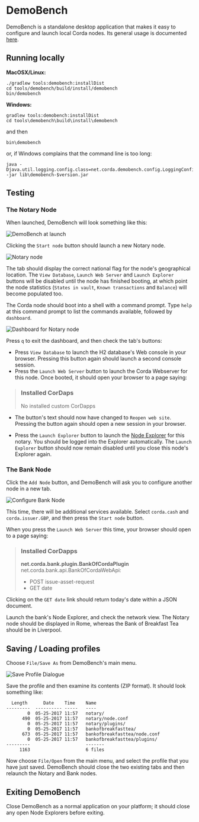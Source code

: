 # DemoBench

DemoBench is a standalone desktop application that makes it easy to configure
and launch local Corda nodes. Its general usage is documented
[here](https://docs.corda.net/demobench.html).

## Running locally

**MacOSX/Linux:**

    ./gradlew tools:demobench:installDist
    cd tools/demobench/build/install/demobench
    bin/demobench

**Windows:**

    gradlew tools:demobench:installDist
    cd tools\demobench\build\install\demobench

and then

    bin\demobench

or, if Windows complains that the command line is too long:

    java -Djava.util.logging.config.class=net.corda.demobench.config.LoggingConfig -jar lib\demobench-$version.jar

## Testing
### The Notary Node

When launched, DemoBench will look something like this:

![DemoBench at launch](demobench-initial.png)

Clicking the `Start node` button should launch a new Notary node.

![Notary node](demobench-notary.png)

The tab should display the correct national flag for the node's geographical
location. The `View Database`, `Launch Web Server` and `Launch Explorer` buttons
will be disabled until the node has finished booting, at which point the node
statistics (`States in vault`, `Known transactions` and `Balance`) will become
populated too.

The Corda node should boot into a shell with a command prompt. Type `help` at
this command prompt to list the commands available, followed by `dashboard`.

![Dashboard for Notary node](demobench-dashboard.png)

Press `q` to exit the dashboard, and then check the tab's buttons:

- Press `View Database` to launch the H2 database's Web console in your browser.
Pressing this button again should launch a second console session.
- Press the `Launch Web Server` button to launch the Corda Webserver for this
node. Once booted, it should open your browser to a page saying:
> ### Installed CorDaps
> No installed custom CorDapps

- The button's text should now have changed to `Reopen web site`. Pressing the
button again should open a new session in your browser.

- Press the `Launch Explorer` button to launch the [Node Explorer](https://docs.corda.net/node-explorer.html) for this notary. You should be logged into the
Explorer automatically. The `Launch Explorer` button should now remain disabled
until you close this node's Explorer again.

### The Bank Node

Click the `Add Node` button, and DemoBench will ask you to configure another
node in a new tab.

![Configure Bank Node](demobench-configure-bank.png)

This time, there will be additional services available. Select `corda.cash` and
`corda.issuer.GBP`, and then press the `Start node` button.

When you press the `Launch Web Server` this time, your browser should open to a
page saying:
> ### Installed CorDapps
> **net.corda.bank.plugin.BankOfCordaPlugin**<br/>
> net.corda.bank.api.BankOfCordaWebApi:
> - POST issue-asset-request
> - GET date

Clicking on the `GET date` link should return today's date within a JSON document.

Launch the bank's Node Explorer, and check the network view. The Notary node
should be displayed in Rome, whereas the Bank of Breakfast Tea should be in
Liverpool.

## Saving / Loading profiles

Choose `File/Save As` from DemoBench's main menu.

![Save Profile Dialogue](demobench-save-profile.png)

Save the profile and then examine its contents (ZIP format). It should look
something like:

```
  Length      Date    Time    Name
---------  ---------- -----   ----
        0  05-25-2017 11:57   notary/
      490  05-25-2017 11:57   notary/node.conf
        0  05-25-2017 11:57   notary/plugins/
        0  05-25-2017 11:57   bankofbreakfasttea/
      673  05-25-2017 11:57   bankofbreakfasttea/node.conf
        0  05-25-2017 11:57   bankofbreakfasttea/plugins/
---------                     -------
     1163                     6 files
```

Now choose `File/Open` from the main menu, and select the profile that you have
just saved. DemoBench should close the two existing tabs and then relaunch the
Notary and Bank nodes.

## Exiting DemoBench

Close DemoBench as a normal application on your platform; it should close any
open Node Explorers before exiting.
